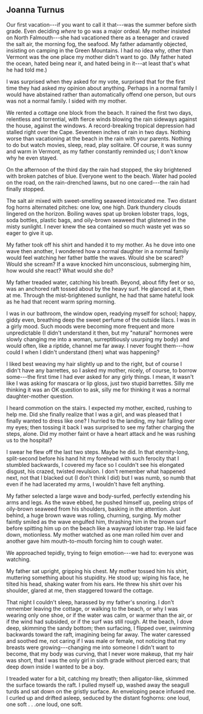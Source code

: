 ## Joanna Turnus

Our first vacation---if you want to call it that---was the summer before
sixth grade. Even deciding *where* to go was a major ordeal. My mother
insisted on North Falmouth---she had vacationed there as a teenager and
craved the salt air, the morning fog, the seafood. My father adamantly
objected, insisting on camping in the Green Mountains. I had no idea
why, other than Vermont was the one place my mother didn't want to go.
(My father hated the ocean, hated being near it, and hated being in
it---at least that's what he had told me.)

I was surprised when they asked for my vote, surprised that for the
first time they had asked my opinion about anything. Perhaps in a normal
family I would have abstained rather than automatically offend one
person, but ours was not a normal family. I sided with my mother.

We rented a cottage one block from the beach. It rained the first two
days, relentless and torrential, with fierce winds blowing the rain
sideways against the house, against the windows. A record-breaking
tropical depression had stalled right over the Cape. Seventeen inches of
rain in two days. Nothing worse than vacationing at the beach in the
rain with your parents. Nothing to do but watch movies, sleep, read,
play solitaire. Of course, it was sunny and warm in Vermont, as my
father constantly reminded us; I don't know why he even stayed.

On the afternoon of the third day the rain had stopped, the sky
brightened with broken patches of blue. Everyone went to the beach.
Water had pooled on the road, on the rain-drenched lawns, but no one
cared---the rain had finally stopped.

The salt air mixed with sweet-smelling seaweed intoxicated me. Two
distant fog horns alternated pitches: one low, one high. Dark thundery
clouds lingered on the horizon. Boiling waves spat up broken lobster
traps, logs, soda bottles, plastic bags, and oily-brown seaweed that
glistened in the misty sunlight. I never knew the sea contained so much
waste yet was so eager to give it up.

My father took off his shirt and handed it to my mother. As he dove into
one wave then another, I wondered how a normal daughter in a normal
family would feel watching her father battle the waves. Would she be
scared? Would she scream? If a wave knocked him unconscious, submerging
him, how would she react? What would she do?

My father treaded water, catching his breath. Beyond, about fifty feet
or so, was an anchored raft tossed about by the heavy surf. He glanced
at it, then at me. Through the mist-brightened sunlight, he had that
same hateful look as he had that recent warm spring morning.

I was in our bathroom, the window open, readying myself for school;
happy, giddy even, breathing deep the sweet perfume of the outside
lilacs. I was in a girly mood. Such moods were becoming more frequent
and more unpredictable (I didn't understand it then, but my "natural"
hormones were slowly changing me into a woman, surreptitiously usurping
my body) and would often, like a riptide, channel me far away. I never
fought them---how could I when I didn't understand (then) what was
happening?

I liked best weaving my hair slightly up and to the right, but of course
I didn't have any barrettes, so I asked my mother, nicely, of course, to
borrow some---the first time I had ever asked for any girly things. I
mean, it wasn't like I was asking for mascara or lip gloss, just two
stupid barrettes. Silly me thinking it was an OK question to ask, silly
me for thinking it was a normal daughter-mother question.

I heard commotion on the stairs. I expected my mother, excited, rushing
to help me. Did she finally realize that I was a girl, and was pleased
that I finally wanted to dress like one? I hurried to the landing, my
hair falling over my eyes; then tossing it back I was surprised to see
my father charging the steps, alone. Did my mother faint or have a heart
attack and he was rushing us to the hospital?

I swear he flew off the last two steps. Maybe he did. In that
eternity-long, split-second before his hand hit my forehead with such
ferocity that I stumbled backwards, I covered my face so I couldn't see
his elongated disgust, his crazed, twisted revulsion. I don't remember
what happened next, not that I blacked out (I don't think I did) but I
was numb, so numb that even if he had lacerated my arms, I wouldn't have
felt anything.

My father selected a large wave and body-surfed, perfectly extending his
arms and legs. As the wave ebbed, he pushed himself up, peeling strips
of oily-brown seaweed from his shoulders, basking in the attention. Just
behind, a huge brown wave was rolling, churning, surging. My mother
faintly smiled as the wave engulfed him, thrashing him in the brown surf
before spitting him up on the beach like a wayward lobster trap. He laid
face down, motionless. My mother watched as one man rolled him over and
another gave him mouth-to-mouth forcing him to cough water.

We approached tepidly, trying to feign emotion---we had to: everyone was
watching.

My father sat upright, gripping his chest. My mother tossed him his
shirt, muttering something about his stupidity. He stood up; wiping his
face, he tilted his head, shaking water from his ears. He threw his
shirt over his shoulder, glared at me, then staggered toward the
cottage.

That night I couldn't sleep, harassed by my father's snoring. I don't
remember leaving the cottage, or walking to the beach, or why I was
wearing only one shoe, or if the water was calm, or warmer than the air,
or if the wind had subsided, or if the surf was still rough. At the
beach, I dove deep, skimming the sandy bottom; then surfacing, I flipped
over, swimming backwards toward the raft, imagining being far away. The
water caressed and soothed me, not caring if I was male or female, not
noticing that my breasts were growing---changing me into someone I
didn't want to become, that my body was curving, that I never wore
makeup, that my hair was short, that I was the only girl in sixth grade
without pierced ears; that deep down inside I wanted to be a boy.

I treaded water for a bit, catching my breath; then alligator-like,
skimmed the surface towards the raft. I pulled myself up, washed away
the seagull turds and sat down on the gristly surface. An enveloping
peace infused me. I curled up and drifted asleep, seduced by the distant
foghorns: one loud, one soft . . .one loud, one soft.